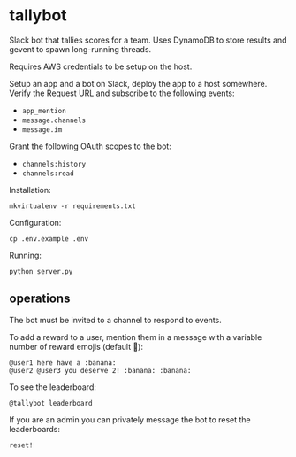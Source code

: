 # tallybot

Slack bot that tallies scores for a team. Uses DynamoDB to store results and gevent to spawn long-running threads.

Requires AWS credentials to be setup on the host.

Setup an app and a bot on Slack, deploy the app to a host somewhere. Verify the Request URL and subscribe to the following events:

- `app_mention`
- `message.channels`
- `message.im`

Grant the following OAuth scopes to the bot:

- `channels:history`
- `channels:read`

Installation:

    mkvirtualenv -r requirements.txt

Configuration:

    cp .env.example .env

Running:

    python server.py

## operations

The bot must be invited to a channel to respond to events.

To add a reward to a user, mention them in a message with a variable number of reward emojis (default :banana:):

    @user1 here have a :banana:
    @user2 @user3 you deserve 2! :banana: :banana:

To see the leaderboard:

    @tallybot leaderboard

If you are an admin you can privately message the bot to reset the leaderboards:

    reset!
